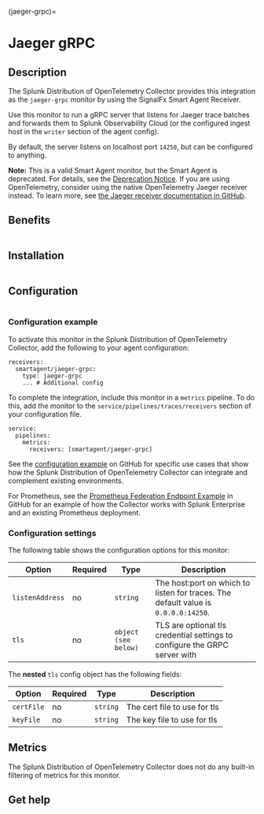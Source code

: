 (jaeger-grpc)=

# Jaeger gRPC

<meta name="Description" content="Documentation on the Jaeger gRPC monitor">

## Description

The Splunk Distribution of OpenTelemetry Collector provides this integration as the `jaeger-grpc` monitor by using the SignalFx Smart Agent Receiver.

Use this monitor to run a gRPC server that listens for Jaeger trace batches and forwards them to Splunk Observability Cloud (or the configured ingest host in the `writer` section of the agent config).

By default, the server listens on localhost port `14250`, but can be configured to anything.

**Note:** This is a valid Smart Agent monitor, but the Smart Agent is deprecated. For details, see the [Deprecation Notice](https://github.com/signalfx/signalfx-agent/blob/main/docs/smartagent-deprecation-notice.md). If you are using OpenTelemetry, consider using the native OpenTelemetry Jaeger receiver instead. To learn more, see [the Jaeger receiver documentation in GitHub](https://github.com/open-telemetry/opentelemetry-collector-contrib/tree/main/receiver/jaegerreceiver).


## Benefits

```{include} /_includes/benefits.md
```

## Installation

```{include} /_includes/collector-installation.md
```

## Configuration

```{include} /_includes/configuration.md
```
### Configuration example

To activate this monitor in the Splunk Distribution of OpenTelemetry Collector, add the following to your agent configuration:

```
receivers:
  smartagent/jaeger-grpc: 
    type: jaeger-grpc
    ... # Additional config
```


To complete the integration, include this monitor  in a `metrics` pipeline. To do this, add the monitor to the `service/pipelines/traces/receivers` section of your configuration file.

```
service:
  pipelines:
    metrics:
      receivers: [smartagent/jaeger-grpc]
```

See the [configuration example](https://github.com/signalfx/splunk-otel-collector/tree/main/examples) on GitHub for specific use cases that show how the Splunk Distribution of OpenTelemetry Collector can integrate and complement existing environments.

For Prometheus, see the [Prometheus Federation Endpoint Example](https://github.com/signalfx/splunk-otel-collector/tree/main/examples/prometheus-federation) in GitHub for an example of how the Collector works with Splunk Enterprise and an existing Prometheus deployment.

### Configuration settings

The following table shows the configuration options for this monitor:
  
| Option | Required | Type | Description |
| --- | --- | --- | --- |
| `listenAddress` | no | `string` | The host:port on which to listen for traces. The default value is `0.0.0.0:14250`. |
| `tls` | no | `object (see below)` | TLS are optional tls credential settings to configure the GRPC server with |

The **nested** `tls` config object has the following fields:

| Option | Required | Type | Description |
| --- | --- | --- | --- |
| `certFile` | no | `string` | The cert file to use for tls |
| `keyFile` | no | `string` | The key file to use for tls |

## Metrics

The Splunk Distribution of OpenTelemetry Collector does not do any built-in filtering of metrics for this monitor.

## Get help

```{include} /_includes/troubleshooting.md
```
